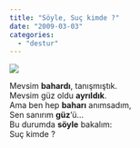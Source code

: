 ```yaml
---
title: "Söyle, Suç kimde ?"
date: "2009-03-03"
categories: 
  - "destur"
---
```


![](/uploads/image/istanbul.jpg)

Mevsim **bahardı**, tanışmıştık.  
Mevsim güz oldu **ayrıldık**.  
Ama ben hep **baharı** anımsadım,  
Sen sanırım **güz**’ü…  
Bu durumda **söyle** bakalım:  
Suç kimde ?
